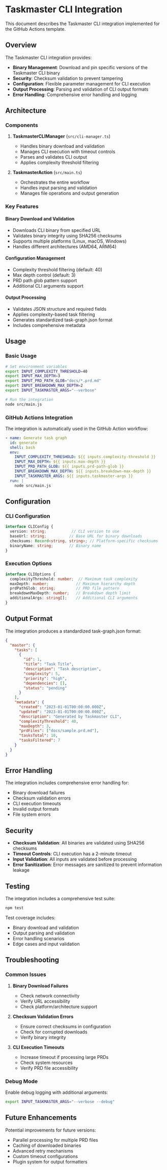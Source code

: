 # Taskmaster CLI Integration

This document describes the Taskmaster CLI integration implemented for the GitHub Actions template.

## Overview

The Taskmaster CLI integration provides:
- **Binary Management**: Download and pin specific versions of the Taskmaster CLI binary
- **Security**: Checksum validation to prevent tampering
- **Configuration**: Flexible parameter management for CLI execution
- **Output Processing**: Parsing and validation of CLI output formats
- **Error Handling**: Comprehensive error handling and logging

## Architecture

### Components

1. **TaskmasterCLIManager** (`src/cli-manager.ts`)
   - Handles binary download and validation
   - Manages CLI execution with timeout controls
   - Parses and validates CLI output
   - Applies complexity threshold filtering

2. **TaskmasterAction** (`src/main.ts`)
   - Orchestrates the entire workflow
   - Handles input parsing and validation
   - Manages file operations and output generation

### Key Features

#### Binary Download and Validation
- Downloads CLI binary from specified URL
- Validates binary integrity using SHA256 checksums
- Supports multiple platforms (Linux, macOS, Windows)
- Handles different architectures (AMD64, ARM64)

#### Configuration Management
- Complexity threshold filtering (default: 40)
- Max depth control (default: 3)
- PRD path glob pattern support
- Additional CLI arguments support

#### Output Processing
- Validates JSON structure and required fields
- Applies complexity-based task filtering
- Generates standardized task-graph.json format
- Includes comprehensive metadata

## Usage

### Basic Usage

```bash
# Set environment variables
export INPUT_COMPLEXITY_THRESHOLD=40
export INPUT_MAX_DEPTH=3
export INPUT_PRD_PATH_GLOB="docs/*.prd.md"
export INPUT_BREAKDOWN_MAX_DEPTH=2
export INPUT_TASKMASTER_ARGS="--verbose"

# Run the integration
node src/main.js
```

### GitHub Actions Integration

The integration is automatically used in the GitHub Action workflow:

```yaml
- name: Generate task graph
  id: generate
  shell: bash
  env:
    INPUT_COMPLEXITY_THRESHOLD: ${{ inputs.complexity-threshold }}
    INPUT_MAX_DEPTH: ${{ inputs.max-depth }}
    INPUT_PRD_PATH_GLOB: ${{ inputs.prd-path-glob }}
    INPUT_BREAKDOWN_MAX_DEPTH: ${{ inputs.breakdown-max-depth }}
    INPUT_TASKMASTER_ARGS: ${{ inputs.taskmaster-args }}
  run: |
    node src/main.js
```

## Configuration

### CLI Configuration

```typescript
interface CLIConfig {
  version: string;           // CLI version to use
  baseUrl: string;          // Base URL for binary downloads
  checksums: Record<string, string>; // Platform-specific checksums
  binaryName: string;       // Binary name
}
```

### Execution Options

```typescript
interface CLIOptions {
  complexityThreshold: number;  // Maximum task complexity
  maxDepth: number;            // Maximum hierarchy depth
  prdPathGlob: string;         // PRD file pattern
  breakdownMaxDepth: number;   // Breakdown depth limit
  additionalArgs: string[];    // Additional CLI arguments
}
```

## Output Format

The integration produces a standardized task-graph.json format:

```json
{
  "master": {
    "tasks": [
      {
        "id": 1,
        "title": "Task Title",
        "description": "Task description",
        "complexity": 5,
        "priority": "high",
        "dependencies": [],
        "status": "pending"
      }
    ],
    "metadata": {
      "created": "2023-01-01T00:00:00.000Z",
      "updated": "2023-01-01T00:00:00.000Z",
      "description": "Generated by Taskmaster CLI",
      "complexityThreshold": 40,
      "maxDepth": 3,
      "prdFiles": ["docs/sample.prd.md"],
      "tasksTotal": 10,
      "tasksFiltered": 7
    }
  }
}
```

## Error Handling

The integration includes comprehensive error handling for:
- Binary download failures
- Checksum validation errors
- CLI execution timeouts
- Invalid output formats
- File system errors

## Security

- **Checksum Validation**: All binaries are validated using SHA256 checksums
- **Timeout Controls**: CLI execution has a 2-minute timeout
- **Input Validation**: All inputs are validated before processing
- **Error Sanitization**: Error messages are sanitized to prevent information leakage

## Testing

The integration includes a comprehensive test suite:

```bash
npm test
```

Test coverage includes:
- Binary download and validation
- Output parsing and validation
- Error handling scenarios
- Edge cases and input validation

## Troubleshooting

### Common Issues

1. **Binary Download Failures**
   - Check network connectivity
   - Verify URL accessibility
   - Check platform/architecture support

2. **Checksum Validation Errors**
   - Ensure correct checksums in configuration
   - Check for corrupted downloads
   - Verify binary integrity

3. **CLI Execution Timeouts**
   - Increase timeout if processing large PRDs
   - Check system resources
   - Verify PRD file accessibility

### Debug Mode

Enable debug logging with additional arguments:

```bash
export INPUT_TASKMASTER_ARGS="--verbose --debug"
```

## Future Enhancements

Potential improvements for future versions:
- Parallel processing for multiple PRD files
- Caching of downloaded binaries
- Advanced retry mechanisms
- Custom timeout configurations
- Plugin system for output formatters